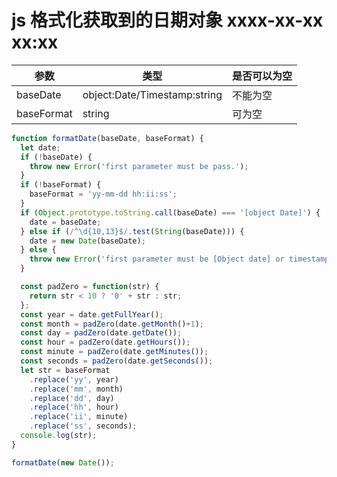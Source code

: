 <!-- Date: 2017-07-09 04:24:18 -->

# js 格式化获取到的日期对象 xxxx-xx-xx xx:xx

| 参数       | 类型                         | 是否可以为空 |
| ---------- | ---------------------------- | ------------ |
| baseDate   | object:Date/Timestamp:string | 不能为空     |
| baseFormat | string                       | 可为空       |

```js
function formatDate(baseDate, baseFormat) {
  let date;
  if (!baseDate) {
    throw new Error('first parameter must be pass.');
  }
  if (!baseFormat) {
    baseFormat = 'yy-mm-dd hh:ii:ss';
  }
  if (Object.prototype.toString.call(baseDate) === '[object Date]') {
    date = baseDate;
  } else if (/^\d{10,13}$/.test(String(baseDate))) {
    date = new Date(baseDate);
  } else {
    throw new Error('first parameter must be [Object date] or timestamp.');
  }

  const padZero = function(str) {
    return str < 10 ? '0' + str : str;
  };
  const year = date.getFullYear();
  const month = padZero(date.getMonth()+1);
  const day = padZero(date.getDate());
  const hour = padZero(date.getHours());
  const minute = padZero(date.getMinutes());
  const seconds = padZero(date.getSeconds());
  let str = baseFormat
    .replace('yy', year)
    .replace('mm', month)
    .replace('dd', day)
    .replace('hh', hour)
    .replace('ii', minute)
    .replace('ss', seconds);
  console.log(str);
}

formatDate(new Date());
```
